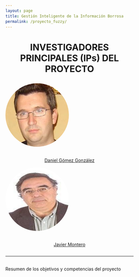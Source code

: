 ```yaml
---
layout: page
title: Gestión Inteligente de la Información Borrosa
permalink: /proyecto_fuzzy/
---
```


<html>
<head>
<style>
* {
  box-sizing: border-box;
}

.column {
  float: left;
  width: 50%;
  padding: 70px;
}

/* Clearfix (clear floats) */
.row::after {
  content: "";
  clear: both;
  display: table;
}
</style>
</head>
<body>


<h1><p style="text-align: center;">INVESTIGADORES PRINCIPALES (IPs) DEL PROYECTO</p></h1>
 <div class="row">
  <div class="column">
    <img src="images/dani.jpeg" height="200" width="200" style="border-radius:50%">
     <p style="text-align: center;"> <br> <a href="https://scholar.google.es/citations?user=QkzaeUsAAAAJ&hl=es" target="_blank" rel="noopener noreferrer">Daniel Gómez González</a></p>
  </div>
  <div class="column">
    <img src="images/javier.jpeg" height="200" width="200" style="border-radius:50%">
     <p style="text-align: center;"><br> <a href="https://scholar.google.es/citations?user=UIFHK4QAAAAJ&hl=es" target="_blank" rel="noopener noreferrer">Javier Montero</a></p>
  </div>
</div>


</body>
</html>

***
<br>
Resumen de los objetivos y competencias del proyecto
